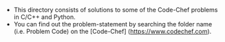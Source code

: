 * This directory consists of solutions to some of the Code-Chef problems in C/C++ and Python.
* You can find out the problem-statement by searching the folder name (i.e. Problem Code) on the [Code-Chef] (https://www.codechef.com).
